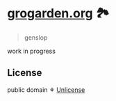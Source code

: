 # [grogarden.org](https://www.grogarden.org/) 🏞

> genslop

work in progress

## License

public domain ⚘ [Unlicense](license)
